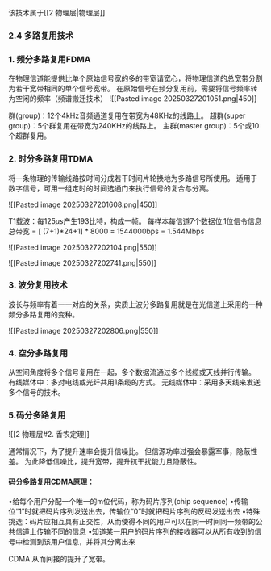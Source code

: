 该技术属于[[2 物理层|物理层]]
### 2.4 多路复用技术
### 1. 频分多路复用FDMA
在物理信道能提供比单个原始信号宽的多的带宽请宽心，将物理信道的总宽带分割为若干宽带相同的单个信号宽带。
在原始信号在频分复用前，需要将信号频率转为空闲的频率（频谱搬迁技术）
![[Pasted image 20250327201051.png|450]]

群(group)：12个4kHz音频通道复用在带宽为48KHz的线路上。
超群(super group)：5个群复用在带宽为240KHz的线路上。
主群(master group)：5个或10个超群复用。

### 2. 时分多路复用TDMA
将一条物理的传输线路按时间分成若干时间片轮换地为多路信号所使用。
适用于数字信号，可用一组定时的时间选通门来执行信号的复合与分离。

![[Pasted image 20250327201608.png|450]]

T1载波：每125$\mu s$产生193比特，构成一帧。
每样本每信道7个数据位,1位信令信息
总带宽 = [ (7+1)*24+1] * 8000 = 1544000bps = 1.544Mbps

![[Pasted image 20250327202104.png|550]]

![[Pasted image 20250327202741.png|550]]
### 3. 波分复用技术
波长与频率有着一一对应的关系，实质上波分多路复用就是在光信道上采用的一种频分多路复用的变种。

![[Pasted image 20250327202806.png|550]]
### 4. 空分多路复用
从空间角度将多个信号复用在一起，多个数据流通过多个线缆或天线并行传输。
有线媒体中：多对电线或光纤共用1条缆的方式。
无线媒体中：采用多天线来发送多个信号的技术。


### 5.码分多路复用
![[2 物理层#2. 香农定理]]

通常情况下，为了提升速率会提升信噪比。
但信源功率过强会暴露军事，隐蔽性差。
为此降低信噪比，提升宽带，提升抗干扰能力且隐蔽性。

#### 码分多路复用CDMA原理：
•给每个用户分配一个唯一的m位代码，称为码片序列(chip sequence)
•传输位“1”时就把码片序列发送出去，传输位“0”时就把码片序列的反码发送出去
•特殊挑选：码片应相互具有正交性，从而使得不同的用户可以在同一时间同一频带的公共信道上传输不同的信息
•知道某一用户的码片序列的接收器可以从所有收到的信号中检测到该用户信息，并将其分离出来

CDMA 从而间接的提升了宽带。